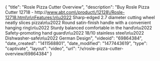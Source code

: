 {
    "title": "Rosle Pizza Cutter Overview",
    "description": "Buy Rosle Pizza Cutter 12718 - http:\/\/www.abt.com\/product\/12128\/Rosle-12718.html\n\nFeatures:\n\u2022 Sharp-edged 2.7 diameter cutting wheel neatly slices pizza\n\u2022 Round satin-finish handle with a convenient hanging ring\n\u2022 Sturdy balanced comfortable in the hand\n\u2022 Safety-promoting hand guard\n\u2022 18\/10 stainless steel\n\u2022 Dishwasher-safe\n\u2022 German Design",
    "videoid": "69864384",
    "date_created": "1411568801",
    "date_modified": "1477443619",
    "type": "captivate",
    "layout": "video",
    "url": "\/v\/rosle-pizza-cutter-overview\/69864384"
}